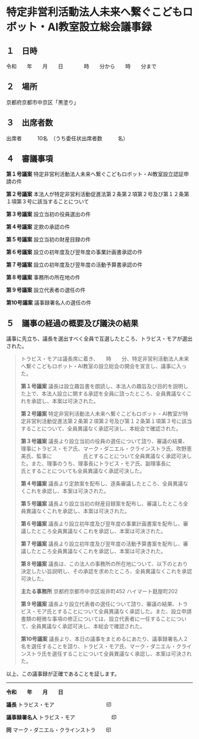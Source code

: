 # 特定非営利活動法人未来へ繋ぐこどもロボット・AI教室設立総会議事録

## １　日時
令和　　年　　月　　日　　　　時　　分から　　時　　分まで

## ２　場所
京都府京都市中京区「黒塗り」

## ３　出席者数
出席者　　　10名　（うち委任状出席者数　　　名）

## ４　審議事項

**第１号議案** 特定非営利活動法人未来へ繋ぐこどもロボット・AI教室設立認証申請の件

**第２号議案** 本法人が特定非営利活動促進法第２条第２項第２号及び第１２条第１項第３号に該当することについて

**第３号議案** 設立当初の役員選出の件

**第４号議案** 定款の承認の件

**第５号議案** 設立当初の財産目録の件

**第６号議案** 設立の初年度及び翌年度の事業計画書承認の件

**第７号議案** 設立の初年度及び翌年度の活動予算書承認の件

**第８号議案** 事務所の所在地の件

**第９号議案** 設立代表者の選任の件

**第10号議案** 議事録署名人の選任の件

## ５　議事の経過の概要及び議決の結果

議事に先立ち、議長を選出すべく全員で互選したところ、トラビス・モアが選出された。

> トラビス・モアは議長席に着き、　　時　　分、特定非営利活動法人未来へ繋ぐこどもロボット・AI教室の設立総会の開会を宣言し、議事に入った。
>
> **第１号議案** 議長は設立趣旨書を朗読し、本法人の趣旨及び目的を説明した上で、本法人設立に関する承認を全員に諮ったところ、全員異議なくこれを承認し、本案は可決された。
>
> **第２号議案** 特定非営利活動法人未来へ繋ぐこどもロボット・AI教室が特定非営利活動促進法第２条第２項第２号及び第１２条第１項第３号に該当することについて、全員異議なく承認可決し、本総会で確認された。
>
> **第３号議案** 議長より設立当初の役員の選任について諮り、審議の結果、理事にトラビス・モア氏、マーク・ダニエル・クラインストラ氏、吹野恵美氏、監事に　　　　　　氏とすることについて全員異議なく承認可決した。また、理事のうち、理事長にトラビス・モア氏、副理事長に　　　　　　氏とすることについても全員異議なく承認可決した。
>
> **第４号議案** 議長より定款案を配布し、逐条審議したところ、全員異議なくこれを承認し、本案は可決された。
>
> **第５号議案** 議長より設立当初の財産目録案を配布し、審議したところ全員異議なくこれを承認し、本案は可決された。
>
> **第６号議案** 議長より設立初年度及び翌年度の事業計画書案を配布し、審議したところ全員異議なくこれを承認し、本案は可決された。
>
> **第７号議案** 議長より設立初年度及び翌年度の活動予算書案を配布し、審議したところ全員異議なくこれを承認し、本案は可決された。
>
> **第８号議案** 議長は、この法人の事務所の所在地について、以下のとおり決定したい旨説明し、その承認を求めたところ、全員異議なくこれを承認可決した。
>
> **主たる事務所** 京都府京都市中京区坂井町452 ハイマート麸屋町202
>
> **第９号議案** 議長より設立代表者の選任について諮り、審議の結果、トラビス・モア氏とすることについて全員異議なく承認した。また、設立申請書類の軽微な事項の修正については、設立代表者に一任することについて、全員異議なく承認可決し、本総会で確認された。
>
> **第10号議案** 議長より、本日の議事をまとめるにあたり、議事録署名人２名を選任することを諮り、トラビス・モア氏、マーク・ダニエル・クラインストラ氏を選任することについて全員異議なく承認し、本案は可決された。

以上、この議事録が正確であることを証します。

---

**令和　　年　　月　　日**

**議長** トラビス・モア　　　　　　　　　　印

**議事録署名人** トラビス・モア　　　　　　　印

**同** マーク・ダニエル・クラインストラ　　印